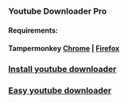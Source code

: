 ### Youtube Downloader Pro

#### Requirements:
#### Tampermonkey [Chrome](https://chrome.google.com/webstore/detail/tampermonkey/dhdgffkkebhmkfjojejmpbldmpobfkfo) | [Firefox](https://addons.mozilla.org/en-US/firefox/addon/tampermonkey/)

### [Install youtube downloader](http://raw.github.com/zoreu/youtubedownloader/master/ytbdownloader.user.js) 

### [Easy youtube downloader](http://raw.github.com/zoreu/youtubedownloader/master/easyyoutubedownloader.user.js)
